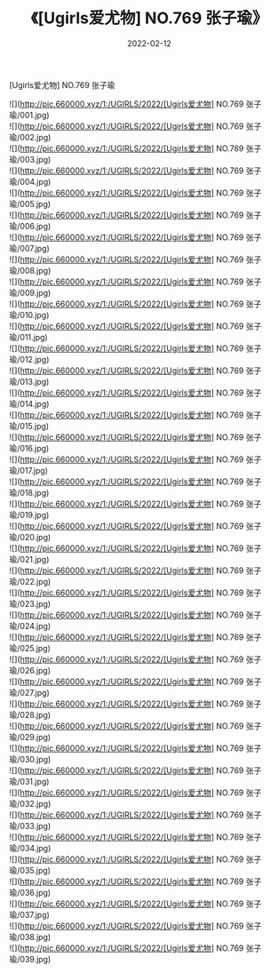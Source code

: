 ﻿---
layout: post
title:  《[Ugirls爱尤物] NO.769 张子瑜》
date:   2022-02-12
img: http://pic.660000.xyz/1:/UGIRLS/2022/[Ugirls爱尤物] NO.769 张子瑜/000.jpg
categories: [美女, 清纯, 唯美]
---

[Ugirls爱尤物] NO.769 张子瑜

 ![](http://pic.660000.xyz/1:/UGIRLS/2022/[Ugirls爱尤物] NO.769 张子瑜/001.jpg) <br>![](http://pic.660000.xyz/1:/UGIRLS/2022/[Ugirls爱尤物] NO.769 张子瑜/002.jpg) <br>![](http://pic.660000.xyz/1:/UGIRLS/2022/[Ugirls爱尤物] NO.769 张子瑜/003.jpg) <br>![](http://pic.660000.xyz/1:/UGIRLS/2022/[Ugirls爱尤物] NO.769 张子瑜/004.jpg) <br>![](http://pic.660000.xyz/1:/UGIRLS/2022/[Ugirls爱尤物] NO.769 张子瑜/005.jpg) <br>![](http://pic.660000.xyz/1:/UGIRLS/2022/[Ugirls爱尤物] NO.769 张子瑜/006.jpg) <br>![](http://pic.660000.xyz/1:/UGIRLS/2022/[Ugirls爱尤物] NO.769 张子瑜/007.jpg) <br>![](http://pic.660000.xyz/1:/UGIRLS/2022/[Ugirls爱尤物] NO.769 张子瑜/008.jpg) <br>![](http://pic.660000.xyz/1:/UGIRLS/2022/[Ugirls爱尤物] NO.769 张子瑜/009.jpg) <br>![](http://pic.660000.xyz/1:/UGIRLS/2022/[Ugirls爱尤物] NO.769 张子瑜/010.jpg) <br>![](http://pic.660000.xyz/1:/UGIRLS/2022/[Ugirls爱尤物] NO.769 张子瑜/011.jpg) <br>![](http://pic.660000.xyz/1:/UGIRLS/2022/[Ugirls爱尤物] NO.769 张子瑜/012.jpg) <br>![](http://pic.660000.xyz/1:/UGIRLS/2022/[Ugirls爱尤物] NO.769 张子瑜/013.jpg) <br>![](http://pic.660000.xyz/1:/UGIRLS/2022/[Ugirls爱尤物] NO.769 张子瑜/014.jpg) <br>![](http://pic.660000.xyz/1:/UGIRLS/2022/[Ugirls爱尤物] NO.769 张子瑜/015.jpg) <br>![](http://pic.660000.xyz/1:/UGIRLS/2022/[Ugirls爱尤物] NO.769 张子瑜/016.jpg) <br>![](http://pic.660000.xyz/1:/UGIRLS/2022/[Ugirls爱尤物] NO.769 张子瑜/017.jpg) <br>![](http://pic.660000.xyz/1:/UGIRLS/2022/[Ugirls爱尤物] NO.769 张子瑜/018.jpg) <br>![](http://pic.660000.xyz/1:/UGIRLS/2022/[Ugirls爱尤物] NO.769 张子瑜/019.jpg) <br>![](http://pic.660000.xyz/1:/UGIRLS/2022/[Ugirls爱尤物] NO.769 张子瑜/020.jpg) <br>![](http://pic.660000.xyz/1:/UGIRLS/2022/[Ugirls爱尤物] NO.769 张子瑜/021.jpg) <br>![](http://pic.660000.xyz/1:/UGIRLS/2022/[Ugirls爱尤物] NO.769 张子瑜/022.jpg) <br>![](http://pic.660000.xyz/1:/UGIRLS/2022/[Ugirls爱尤物] NO.769 张子瑜/023.jpg) <br>![](http://pic.660000.xyz/1:/UGIRLS/2022/[Ugirls爱尤物] NO.769 张子瑜/024.jpg) <br>![](http://pic.660000.xyz/1:/UGIRLS/2022/[Ugirls爱尤物] NO.769 张子瑜/025.jpg) <br>![](http://pic.660000.xyz/1:/UGIRLS/2022/[Ugirls爱尤物] NO.769 张子瑜/026.jpg) <br>![](http://pic.660000.xyz/1:/UGIRLS/2022/[Ugirls爱尤物] NO.769 张子瑜/027.jpg) <br>![](http://pic.660000.xyz/1:/UGIRLS/2022/[Ugirls爱尤物] NO.769 张子瑜/028.jpg) <br>![](http://pic.660000.xyz/1:/UGIRLS/2022/[Ugirls爱尤物] NO.769 张子瑜/029.jpg) <br>![](http://pic.660000.xyz/1:/UGIRLS/2022/[Ugirls爱尤物] NO.769 张子瑜/030.jpg) <br>![](http://pic.660000.xyz/1:/UGIRLS/2022/[Ugirls爱尤物] NO.769 张子瑜/031.jpg) <br>![](http://pic.660000.xyz/1:/UGIRLS/2022/[Ugirls爱尤物] NO.769 张子瑜/032.jpg) <br>![](http://pic.660000.xyz/1:/UGIRLS/2022/[Ugirls爱尤物] NO.769 张子瑜/033.jpg) <br>![](http://pic.660000.xyz/1:/UGIRLS/2022/[Ugirls爱尤物] NO.769 张子瑜/034.jpg) <br>![](http://pic.660000.xyz/1:/UGIRLS/2022/[Ugirls爱尤物] NO.769 张子瑜/035.jpg) <br>![](http://pic.660000.xyz/1:/UGIRLS/2022/[Ugirls爱尤物] NO.769 张子瑜/036.jpg) <br>![](http://pic.660000.xyz/1:/UGIRLS/2022/[Ugirls爱尤物] NO.769 张子瑜/037.jpg) <br>![](http://pic.660000.xyz/1:/UGIRLS/2022/[Ugirls爱尤物] NO.769 张子瑜/038.jpg) <br>![](http://pic.660000.xyz/1:/UGIRLS/2022/[Ugirls爱尤物] NO.769 张子瑜/039.jpg) <br>